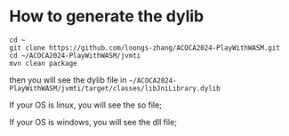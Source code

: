 # How to generate the dylib

```shell
cd ~
git clone https://github.com/loongs-zhang/ACOCA2024-PlayWithWASM.git
cd ~/ACOCA2024-PlayWithWASM/jvmti
mvn clean package
```

then you will see the dylib file in `~/ACOCA2024-PlayWithWASM/jvmti/target/classes/libJniLibrary.dylib`

If your OS is linux, you will see the so file;

If your OS is windows, you will see the dll file;